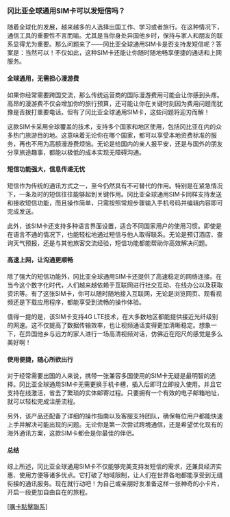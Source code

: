 ### 冈比亚全球通用SIM卡可以发短信吗？

随着全球化的发展，越来越多的人选择出国工作、学习或者旅行。在这种情况下，通信工具的重要性不言而喻。尤其是当你身处异国他乡时，保持与家人和朋友的联系显得尤为重要。那么问题来了——冈比亚全球通用SIM卡是否支持发短信呢？答案是：当然可以！不仅如此，这种SIM卡还能让你随时随地畅享便捷的通话和上网服务。

#### 全球通用，无需担心漫游费

如果你经常需要跨国交流，那么传统运营商的国际漫游费用可能会让你感到头疼。高昂的漫游费不仅会增加你的旅行预算，还可能让你在关键时刻因为费用问题而犹豫是否拨打重要电话。但有了冈比亚全球通用SIM卡，这些问题将迎刃而解！

这款SIM卡采用全球覆盖的技术，支持多个国家和地区使用，包括冈比亚在内的众多热门旅游目的地。这意味着无论你在哪个国家，都可以享受本地资费标准的服务，再也不用为高额漫游费烦恼。无论是给国内的亲人报平安，还是与国外的朋友分享旅途趣事，都能以极低的成本实现无障碍沟通。

#### 短信功能强大，信息传递无忧

短信作为传统的通讯方式之一，至今仍然具有不可替代的作用。特别是在紧急情况下，一条及时的短信往往能够起到关键作用。冈比亚全球通用SIM卡同样支持发送和接收短信功能，而且操作简单，只需按照常规步骤输入手机号码并编辑内容即可完成发送。

此外，该SIM卡还支持多种语言界面设置，适合不同国家用户的使用习惯。即使是在语言不通的情况下，也能轻松地通过短信与他人取得联系。无论是预订酒店、查询天气预报，还是与其他旅客交流经验，短信功能都能帮助你高效解决问题。

#### 高速上网，让沟通更顺畅

除了强大的短信功能外，冈比亚全球通用SIM卡还提供了高速稳定的网络连接。在当今这个数字化时代，人们越来越依赖于互联网进行社交互动、在线办公以及获取资讯等。有了这张SIM卡，你可以随时随地接入互联网，无论是浏览网页、观看视频还是下载应用程序，都能享受到流畅的操作体验。

值得一提的是，该SIM卡支持4G LTE技术，在大多数地区都能提供接近光纤级别的网速。这不仅提高了数据传输效率，也让视频通话变得更加清晰稳定。想象一下，在异国他乡与远方的家人进行一场高清视频对话，仿佛近在咫尺的感觉是多么美好啊！

#### 使用便捷，随心所欲出行

对于经常需要出国的人来说，携带一张兼容多国使用的SIM卡无疑是最明智的选择。冈比亚全球通用SIM卡无需更换手机卡槽，插入后即可立即投入使用。并且它支持在线激活，省去了繁琐的实体邮寄过程。只要拥有一个有效的电子邮箱地址，就可以轻松完成注册流程。

另外，该产品还配备了详细的操作指南以及客服支持团队，确保每位用户都能快速上手并解决可能出现的问题。无论你是第一次尝试跨境通信，还是希望优化现有的海外通讯方案，这款SIM卡都会是你最佳的伴侣。

#### 总结

综上所述，冈比亚全球通用SIM卡不仅能够完美支持发短信的需求，还兼具经济实惠、使用方便等诸多优点。它打破了地域限制，让人们在世界各地都能享受到无缝衔接的通讯服务。现在就行动吧！为自己或亲朋好友准备这样一张神奇的小卡片，开启一段更加自由自在的旅程。

[[購卡點擊聯系](https://t.me/s/esim1088)]